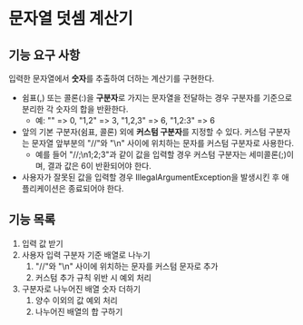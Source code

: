 # 문자열 덧셈 계산기

## 기능 요구 사항
입력한 문자열에서 **숫자**를 추출하여 더하는 계산기를 구현한다.
- 쉼표(,) 또는 콜론(:)을 **구분자**로 가지는 문자열을 전달하는 경우 구분자를 기준으로 분리한 각 숫자의 합을 반환한다.
    - 예: "" => 0, "1,2" => 3, "1,2,3" => 6, "1,2:3" => 6
- 앞의 기본 구분자(쉼표, 콜론) 외에 **커스텀 구분자**를 지정할 수 있다. 커스텀 구분자는 문자열 앞부분의 "//"와 "\n" 사이에 위치하는 문자를 커스텀 구분자로 사용한다.
    - 예를 들어 "//;\n1;2;3"과 같이 값을 입력할 경우 커스텀 구분자는 세미콜론(;)이며, 결과 값은 6이 반환되어야 한다.
- 사용자가 잘못된 값을 입력할 경우 IllegalArgumentException을 발생시킨 후 애플리케이션은 종료되어야 한다.

## 기능 목록
1. 입력 값 받기
2. 사용자 입력 구분자 기준 배열로 나누기
	1. "//"와 "\n" 사이에 위치하는 문자를 커스텀 문자로 추가
	2. 커스텀 추가 규칙 위반 시 예외 처리
3.  구분자로 나누어진 배열 숫자 더하기
	1. 양수 이외의 값 예외 처리
	2. 나누어진 배열의 합 구하기

